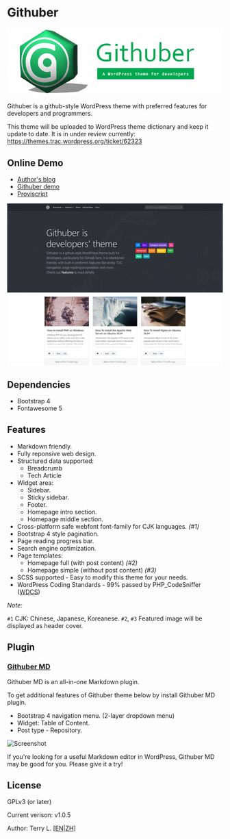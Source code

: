 # Githuber

![Screenshot](./assets/images/logo_githuber_banner.png)

Githuber is a github-style WordPress theme with preferred features for developers and programmers.

This theme will be uploaded to WordPress theme dictionary and keep it update to date.
It is in under review currently: https://themes.trac.wordpress.org/ticket/62323

## Online Demo
- [Author's blog](https://terryl.in/) 
- [Githuber demo](https://terryl.in/githuber/) 
- [Proviscript](https://proviscript.sh/) 

![Screenshot](./screenshot.png)

## Dependencies

- Bootstrap 4
- Fontawesome 5

## Features

- Markdown friendly.
- Fully reponsive web design.
- Structured data supported:
  - Breadcrumb
  - Tech Article
- Widget area:
  - Sidebar. 
  - Sticky sidebar.
  - Footer.
  - Homepage intro section.
  - Homepage middle section.
- Cross-platform safe webfont font-family for CJK languages. *(#1)*
- Bootstrap 4 style pagination.
- Page reading progress bar.
- Search engine optimization.
- Page templates:
  - Homepage full (with post content) *(#2)*
  - Homepage simple (without post content) *(#3)*
- SCSS supported - Easy to modify this theme for your needs.
- WordPress Coding Standards - 99% passed by PHP_CodeSniffer ([WDCS](https://github.com/WordPress-Coding-Standards/WordPress-Coding-Standards))

*Note:*

`#1` CJK: Chinese, Japanese, Koreanese.
`#2`, `#3` Featured image will be displayed as header cover.


## Plugin

### [Githuber MD](https://github.com/terrylinooo/githuber-md)

Githuber MD is an all-in-one Markdown plugin.

To get additional features of Githuber theme below by install Githuber MD plugin.
- Bootstrap 4 navigation menu. (2-layer dropdown menu)
- Widget: Table of Content.
- Post type - Repository.

![Screenshot](https://i.imgur.com/3O854Jm.png)

If you're looking for a useful Markdown editor in WordPress, Githuber MD may be good for you. Please give it a try!

## License

GPLv3 (or later)

Current verison: v1.0.5

Author: Terry L. [[EN](https://terryl.in/)|[ZH](https://terryl.in/zh/)]



